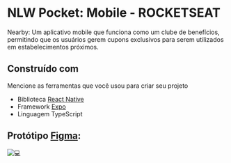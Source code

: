 # NLW Pocket: Mobile - ROCKETSEAT

Nearby: Um aplicativo mobile que funciona como um clube de benefícios, permitindo que os usuários gerem cupons exclusivos para serem utilizados em estabelecimentos próximos.

## Construído com

Mencione as ferramentas que você usou para criar seu projeto

* Biblioteca [React Native](https://reactnative.dev/)
* Framework [Expo](https://expo.dev/)
* Linguagem TypeScript

## Protótipo [Figma](https://www.figma.com/design/JbQVjgkQfNl4g8kIZkwntI/NLW-Pocket-Mobile-%E2%80%A2-Nearby-(Community)?node-id=3-809&t=5kznDa5nhnowCvDq-0):

![💻](https://github.com/user-attachments/assets/eaa6ed16-4c2d-419d-863b-0553e99e4595)
